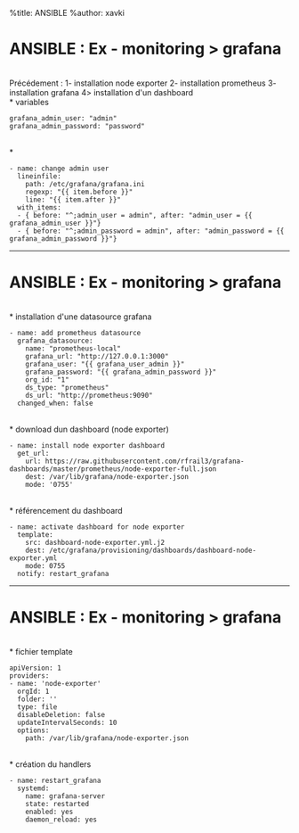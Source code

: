 %title: ANSIBLE
%author: xavki


# ANSIBLE : Ex - monitoring > grafana



<br>
Précédement : 
	1- installation node exporter
	2- installation prometheus
	3- installation grafana
  4> installation d'un dashboard

<br>
* variables

```
grafana_admin_user: "admin"
grafana_admin_password: "password"
```

<br>
* 

```
- name: change admin user
  lineinfile:
    path: /etc/grafana/grafana.ini
    regexp: "{{ item.before }}"
    line: "{{ item.after }}"
  with_items:
  - { before: "^;admin_user = admin", after: "admin_user = {{ grafana_admin_user }}"}
  - { before: "^;admin_password = admin", after: "admin_password = {{ grafana_admin_password }}"}
```

---------------------------------------------------------------------------

# ANSIBLE : Ex - monitoring > grafana

<br>
* installation d'une datasource grafana

```
- name: add prometheus datasource
  grafana_datasource:
    name: "prometheus-local"
    grafana_url: "http://127.0.0.1:3000"
    grafana_user: "{{ grafana_user_admin }}"
    grafana_password: "{{ grafana_admin_password }}"
    org_id: "1"
    ds_type: "prometheus"
    ds_url: "http://prometheus:9090"
  changed_when: false
```

<br>
* download dun dashboard (node exporter)

```
- name: install node exporter dashboard
  get_url:
    url: https://raw.githubusercontent.com/rfrail3/grafana-dashboards/master/prometheus/node-exporter-full.json
    dest: /var/lib/grafana/node-exporter.json
    mode: '0755'
```

<br>
* référencement du dashboard

```
- name: activate dashboard for node exporter
  template:
    src: dashboard-node-exporter.yml.j2
    dest: /etc/grafana/provisioning/dashboards/dashboard-node-exporter.yml
    mode: 0755
  notify: restart_grafana
```

---------------------------------------------------------------------------

# ANSIBLE : Ex - monitoring > grafana


<br>
* fichier template

```
apiVersion: 1
providers:
- name: 'node-exporter'
  orgId: 1
  folder: ''
  type: file
  disableDeletion: false
  updateIntervalSeconds: 10 
  options:
    path: /var/lib/grafana/node-exporter.json
```

<br>
* création du handlers

```
- name: restart_grafana
  systemd:
    name: grafana-server
    state: restarted
    enabled: yes
    daemon_reload: yes
```

